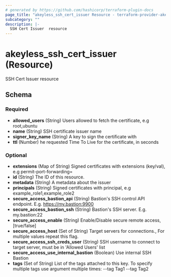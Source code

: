 ```yaml
---
# generated by https://github.com/hashicorp/terraform-plugin-docs
page_title: "akeyless_ssh_cert_issuer Resource - terraform-provider-akeyless"
subcategory: ""
description: |-
  SSH Cert Issuer  resource
---
```


# akeyless_ssh_cert_issuer (Resource)

SSH Cert Issuer  resource



<!-- schema generated by tfplugindocs -->
## Schema

### Required

- **allowed_users** (String) Users allowed to fetch the certificate, e.g root,ubuntu
- **name** (String) SSH certificate issuer name
- **signer_key_name** (String) A key to sign the certificate with
- **ttl** (Number) he requested Time To Live for the certificate, in seconds

### Optional

- **extensions** (Map of String) Signed certificates with extensions (key/val), e.g permit-port-forwarding=
- **id** (String) The ID of this resource.
- **metadata** (String) A metadata about the issuer
- **principals** (String) Signed certificates with principal, e.g example_role1,example_role2
- **secure_access_bastion_api** (String) Bastion's SSH control API endpoint. E.g. https://my.bastion:9900
- **secure_access_bastion_ssh** (String) Bastion's SSH server. E.g. my.bastion:22
- **secure_access_enable** (String) Enable/Disable secure remote access, [true/false]
- **secure_access_host** (Set of String) Target servers for connections., For multiple values repeat this flag.
- **secure_access_ssh_creds_user** (String) SSH username to connect to target server, must be in 'Allowed Users' list
- **secure_access_use_internal_bastion** (Boolean) Use internal SSH Bastion
- **tags** (Set of String) List of the tags attached to this key. To specify multiple tags use argument multiple times: --tag Tag1 --tag Tag2


